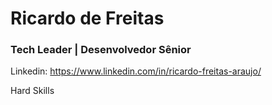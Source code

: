<h1 align="left">Ricardo de Freitas</h1>
<h3 align="left">Tech Leader | Desenvolvedor Sênior</h3>

Linkedin: https://www.linkedin.com/in/ricardo-freitas-araujo/

Hard Skills

